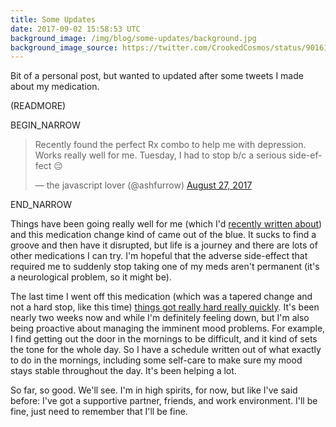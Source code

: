 ```yaml
---
title: Some Updates
date: 2017-09-02 15:58:53 UTC
background_image: /img/blog/some-updates/background.jpg
background_image_source: https://twitter.com/CrookedCosmos/status/901617293947437056
---
```


Bit of a personal post, but wanted to updated after some tweets I made about my medication.

(READMORE)

BEGIN_NARROW

<blockquote class="twitter-tweet" data-conversation="none" data-lang="en"><p lang="en" dir="ltr">Recently found the perfect Rx combo to help me with depression. Works really well for me. Tuesday, I had to stop b/c a serious side-effect 😔</p>&mdash; the javascript lover (@ashfurrow) <a href="https://twitter.com/ashfurrow/status/901838857683038212">August 27, 2017</a></blockquote> <script async src="//platform.twitter.com/widgets.js" charset="utf-8"></script>

END_NARROW

Things have been going really well for me (which I'd [recently written about](/blog/therapys-end/)) and this medication change kind of came out of the blue. It sucks to find a groove and then have it disrupted, but life is a journey and there are lots of other medications I can try. I'm hopeful that the adverse side-effect that required me to suddenly stop taking one of my meds aren't permanent (it's a neurological problem, so it might be). 

The last time I went off this medication (which was a tapered change and not a hard stop, like this time) [things got really hard really quickly](/blog/feelings-are-hard/). It's been nearly two weeks now and while I'm definitely feeling down, but I'm also being proactive about managing the imminent mood problems. For example, I find getting out the door in the mornings to be difficult, and it kind of sets the tone for the whole day. So I have a schedule written out of what exactly to do in the mornings, including some self-care to make sure my mood stays stable throughout the day. It's been helping a lot.

So far, so good. We'll see. I'm in high spirits, for now, but like I've said before: I've got a supportive partner, friends, and work environment. I'll be fine, just need to remember that I'll be fine.
